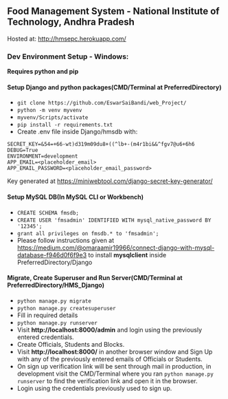 ## Food Management System - National Institute of Technology, Andhra Pradesh

Hosted at: http://hmsepc.herokuapp.com/

### Dev Environment Setup - Windows: 

**Requires python and pip**

#### Setup Django and python packages(CMD/Terminal at PreferredDirectory)
 - `git clone https://github.com/EswarSaiBandi/web_Project/`
 - `python -m venv myvenv`
 - `myvenv/Scripts/activate`
 - `pip install -r requirements.txt`
 - Create .env file inside Django/hmsdb with:
```
SECRET_KEY=&54=+66-wt)d319m09du8+((^lb+-(m4r1bi&&^fgv7@u6+6h6
DEBUG=True
ENVIRONMENT=development
APP_EMAIL=<placeholder_email>
APP_EMAIL_PASSWORD=<placeholder_email_password>
```
Key generated at https://miniwebtool.com/django-secret-key-generator/

#### Setup MySQL DB(In MySQL CLI or Workbench)
 - `CREATE SCHEMA fmsdb;`
 - `CREATE USER 'fmsadmin' IDENTIFIED WITH mysql_native_password BY '12345';`
 - `grant all privileges on fmsdb.* to 'fmsadmin';`
 - Please follow instructions given at https://medium.com/@omaraamir19966/connect-django-with-mysql-database-f946d0f6f9e3 to install **mysqlclient** inside PreferredDirectory/Django

#### Migrate, Create Superuser and Run Server(CMD/Terminal at PreferredDirectory/HMS_Django)
 - `python manage.py migrate`
 - `python manage.py createsuperuser`
 - Fill in required details
 - `python manage.py runserver`
 - Visit **http://localhost:8000/admin** and login using the previously entered credentials.
 - Create Officials, Students and Blocks.
 - Visit **http://localhost:8000/** in another browser window and Sign Up with any of the previously entered emails of Officials or Students.
 - On sign up verification link will be sent through mail in production, in development visit the CMD/Terminal where you ran `python manage.py runserver` to find the verification link and open it in the browser.
 - Login using the credentials previously used to sign up.

